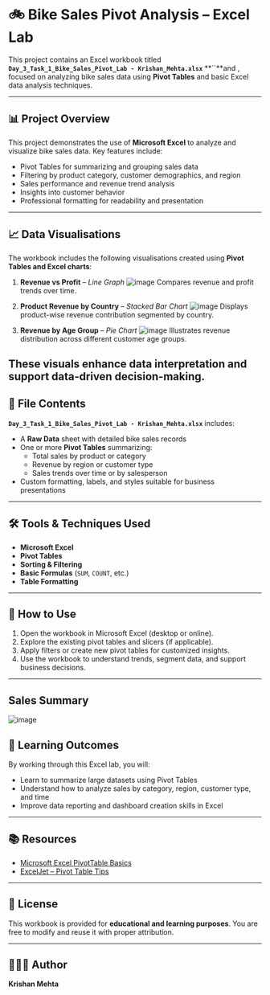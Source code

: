 # 🚲 Bike Sales Pivot Analysis – Excel Lab

This project contains an Excel workbook titled **`Day_3_Task_1_Bike_Sales_Pivot_Lab - Krishan_Mehta.xlsx`** **``**and , focused on analyzing bike sales data using **Pivot Tables** and basic Excel data analysis techniques.

---

## 📊 Project Overview

This project demonstrates the use of **Microsoft Excel** to analyze and visualize bike sales data. Key features include:

- Pivot Tables for summarizing and grouping sales data  
- Filtering by product category, customer demographics, and region  
- Sales performance and revenue trend analysis  
- Insights into customer behavior  
- Professional formatting for readability and presentation  

---
## 📈 Data Visualisations

The workbook includes the following visualisations created using **Pivot Tables and Excel charts**:

1. **Revenue vs Profit** – *Line Graph*
   ![image](https://github.com/user-attachments/assets/667c9bfe-4065-4729-be28-06aafbde8767)
   Compares revenue and profit trends over time.

2. **Product Revenue by Country** – *Stacked Bar Chart*
   ![image](https://github.com/user-attachments/assets/b59f6a5e-7695-4ef0-b1cf-69f67b700f7a)
   Displays product-wise revenue contribution segmented by country.

3. **Revenue by Age Group** – *Pie Chart*
   ![image](https://github.com/user-attachments/assets/cf8c83d7-58bc-49f9-9353-e985bdaf2238)
   Illustrates revenue distribution across different customer age groups.

These visuals enhance data interpretation and support data-driven decision-making.
---

## 📁 File Contents

**`Day_3_Task_1_Bike_Sales_Pivot_Lab - Krishan_Mehta.xlsx`** includes:

- A **Raw Data** sheet with detailed bike sales records  
- One or more **Pivot Tables** summarizing:
  - Total sales by product or category
  - Revenue by region or customer type
  - Sales trends over time or by salesperson
- Custom formatting, labels, and styles suitable for business presentations

---



## 🛠 Tools & Techniques Used

- **Microsoft Excel**
- **Pivot Tables**
- **Sorting & Filtering**
- **Basic Formulas** (`SUM`, `COUNT`, etc.)
- **Table Formatting**

---

## 🚀 How to Use

1. Open the workbook in Microsoft Excel (desktop or online).
2. Explore the existing pivot tables and slicers (if applicable).
3. Apply filters or create new pivot tables for customized insights.
4. Use the workbook to understand trends, segment data, and support business decisions.

---
## Sales Summary
![image](https://github.com/user-attachments/assets/77a92d93-6deb-4cea-a3bd-b22573fc3010)

## 🎯 Learning Outcomes

By working through this Excel lab, you will:

- Learn to summarize large datasets using Pivot Tables  
- Understand how to analyze sales by category, region, customer type, and time  
- Improve data reporting and dashboard creation skills in Excel  

---

## 📚 Resources

- [Microsoft Excel PivotTable Basics](https://support.microsoft.com/excel)
- [ExcelJet – Pivot Table Tips](https://exceljet.net/pivot-tables)

---

## 📝 License

This workbook is provided for **educational and learning purposes**. You are free to modify and reuse it with proper attribution.

---

## 👨🏽‍💻 Author

**Krishan Mehta**







